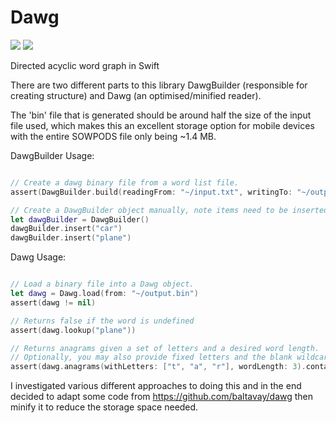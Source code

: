 # Dawg
![](https://reposs.herokuapp.com/?path=ChrisAU/Dawg&style=flat)
![](https://travis-ci.org/ChrisAU/Dawg.svg?branch=master)

Directed acyclic word graph in Swift

There are two different parts to this library DawgBuilder (responsible for creating structure) and Dawg (an optimised/minified reader).

The 'bin' file that is generated should be around half the size of the input file used, which makes this an excellent storage option for mobile devices with the entire SOWPODS file only being ~1.4 MB.

DawgBuilder Usage:
```swift

// Create a dawg binary file from a word list file.
assert(DawgBuilder.build(readingFrom: "~/input.txt", writingTo: "~/output.bin"))

// Create a DawgBuilder object manually, note items need to be inserted alpabetically.
let dawgBuilder = DawgBuilder()
dawgBuilder.insert("car")
dawgBuilder.insert("plane")

```

Dawg Usage:
```swift

// Load a binary file into a Dawg object.
let dawg = Dawg.load(from: "~/output.bin")
assert(dawg != nil)

// Returns false if the word is undefined
assert(dawg.lookup("plane"))

// Returns anagrams given a set of letters and a desired word length.
// Optionally, you may also provide fixed letters and the blank wildcard to use (defaults to ?)
assert(dawg.anagrams(withLetters: ["t", "a", "r"], wordLength: 3).contains("art"))

```

I investigated various different approaches to doing this and in the end decided to adapt some code from https://github.com/baltavay/dawg then minify it to reduce the storage space needed.
